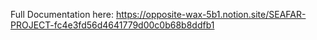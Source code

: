 Full Documentation here: 
https://opposite-wax-5b1.notion.site/SEAFAR-PROJECT-fc4e3fd56d4641779d00c0b68b8ddfb1
